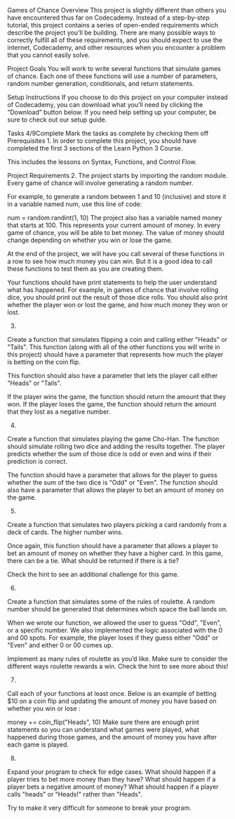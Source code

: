 Games of Chance
Overview
This project is slightly different than others you have encountered thus far on Codecademy. Instead of a step-by-step tutorial, this project contains a series of open-ended requirements which describe the project you’ll be building. There are many possible ways to correctly fulfill all of these requirements, and you should expect to use the internet, Codecademy, and other resources when you encounter a problem that you cannot easily solve.

Project Goals
You will work to write several functions that simulate games of chance. Each one of these functions will use a number of parameters, random number generation, conditionals, and return statements.

Setup Instructions
If you choose to do this project on your computer instead of Codecademy, you can download what you’ll need by clicking the “Download” button below. If you need help setting up your computer, be sure to check out our setup guide.

Tasks
4/9Complete
Mark the tasks as complete by checking them off
Prerequisites
1.
In order to complete this project, you should have completed the first 3 sections of the Learn Python 3 Course.

This includes the lessons on Syntax, Functions, and Control Flow.

Project Requirements
2.
The project starts by importing the random module. Every game of chance will involve generating a random number.

For example, to generate a random between 1 and 10 (inclusive) and store it in a variable named num, use this line of code:

num = random.randint(1, 10)
The project also has a variable named money that starts at 100. This represents your current amount of money. In every game of chance, you will be able to bet money. The value of money should change depending on whether you win or lose the game.

At the end of the project, we will have you call several of these functions in a row to see how much money you can win. But it is a good idea to call these functions to test them as you are creating them.

Your functions should have print statements to help the user understand what has happened. For example, in games of chance that involve rolling dice, you should print out the result of those dice rolls. You should also print whether the player won or lost the game, and how much money they won or lost.

3.
Create a function that simulates flipping a coin and calling either "Heads" or "Tails". This function (along with all of the other functions you will write in this project) should have a parameter that represents how much the player is betting on the coin flip.

This function should also have a parameter that lets the player call either "Heads" or "Tails".

If the player wins the game, the function should return the amount that they won. If the player loses the game, the function should return the amount that they lost as a negative number.

4.
Create a function that simulates playing the game Cho-Han. The function should simulate rolling two dice and adding the results together. The player predicts whether the sum of those dice is odd or even and wins if their prediction is correct.

The function should have a parameter that allows for the player to guess whether the sum of the two dice is "Odd" or "Even". The function should also have a parameter that allows the player to bet an amount of money on the game.

5.
Create a function that simulates two players picking a card randomly from a deck of cards. The higher number wins.

Once again, this function should have a parameter that allows a player to bet an amount of money on whether they have a higher card. In this game, there can be a tie. What should be returned if there is a tie?

Check the hint to see an additional challenge for this game.

6.
Create a function that simulates some of the rules of roulette. A random number should be generated that determines which space the ball lands on.

When we wrote our function, we allowed the user to guess "Odd", "Even", or a specific number. We also implemented the logic associated with the 0 and 00 spots. For example, the player loses if they guess either "Odd" or "Even" and either 0 or 00 comes up.

Implement as many rules of roulette as you’d like. Make sure to consider the different ways roulette rewards a win. Check the hint to see more about this!

7.
Call each of your functions at least once. Below is an example of betting $10 on a coin flip and updating the amount of money you have based on whether you win or lose :

money += coin_flip("Heads", 10)
Make sure there are enough print statements so you can understand what games were played, what happened during those games, and the amount of money you have after each game is played.

8.
Expand your program to check for edge cases. What should happen if a player tries to bet more money than they have? What should happen if a player bets a negative amount of money? What should happen if a player calls "heads" or "Heads!" rather than "Heads".

Try to make it very difficult for someone to break your program.
